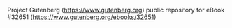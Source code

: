 Project Gutenberg (https://www.gutenberg.org) public repository for eBook #32651 (https://www.gutenberg.org/ebooks/32651)
